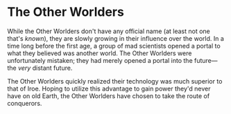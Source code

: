# The Other Worlders

While the Other Worlders don't have any official name (at least not one that's *known*),
they are slowly growing in their influence over the world. 
In a time long before the first age, a group of mad scientists opened a portal to what they believed was another world.
The Other Worlders were unfortunately mistaken; they had merely opened a portal into the future—the *very* distant future. 

The Other Worlders quickly realized their technology was much superior to that of Iroe. 
Hoping to utilize this advantage to gain power they'd never have on old Earth, 
the Other Worlders have chosen to take the route of conquerors.

